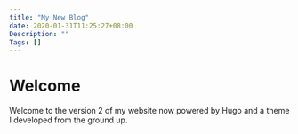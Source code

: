 ```yaml
---
title: "My New Blog"
date: 2020-01-31T11:25:27+08:00
Description: ""
Tags: []
---
```


# Welcome
Welcome to the version 2 of my website now powered by Hugo and a theme I developed from the ground up.